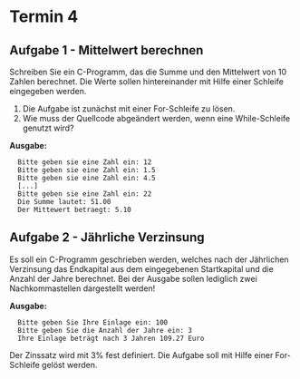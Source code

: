# Termin 4

## Aufgabe 1 - Mittelwert berechnen
Schreiben Sie ein C-Programm, das die Summe und den Mittelwert von 10 Zahlen berechnet. Die Werte sollen hintereinander mit Hilfe einer Schleife eingegeben werden.

1. Die Aufgabe ist zunächst mit einer For-Schleife zu lösen.
2. Wie muss der Quellcode abgeändert werden, wenn eine While-Schleife genutzt wird?

__Ausgabe:__

      Bitte geben sie eine Zahl ein: 12
      Bitte geben sie eine Zahl ein: 1.5
      Bitte geben sie eine Zahl ein: 4.5
      [...]
      Bitte geben sie eine Zahl ein: 22
      Die Summe lautet: 51.00
      Der Mittewert betraegt: 5.10

## Aufgabe 2 - Jährliche Verzinsung
Es soll ein C-Programm geschrieben werden, welches nach der Jährlichen Verzinsung das Endkapital aus dem eingegebenen Startkapital und die Anzahl der Jahre berechnet. Bei der Ausgabe sollen lediglich zwei Nachkommastellen dargestellt werden!

__Ausgabe:__

      Bitte geben Sie Ihre Einlage ein: 100
      Bitte geben Sie die Anzahl der Jahre ein: 3
      Ihre Einlage beträgt nach 3 Jahren 109.27 Euro

Der Zinssatz wird mit 3% fest definiert. Die Aufgabe soll mit Hilfe einer For-Schleife gelöst werden.
